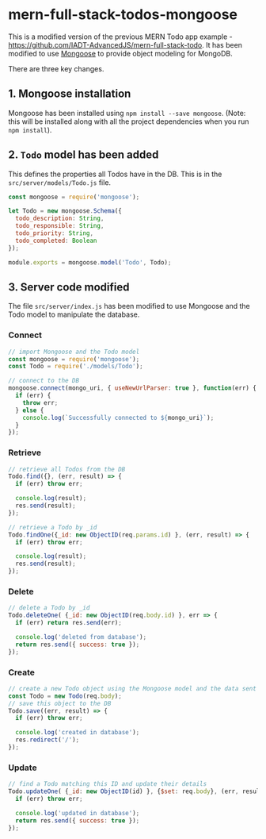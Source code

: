 # mern-full-stack-todos-mongoose

This is a modified version of the previous MERN Todo app example - https://github.com/IADT-AdvancedJS/mern-full-stack-todo. It has been modified to use [Mongoose](https://mongoosejs.com/) to provide object modeling for MongoDB.

There are three key changes.

## 1. Mongoose installation

Mongoose has been installed using `npm install --save mongoose`. (Note: this will be installed along with all the project dependencies when you run `npm install`).

## 2. `Todo` model has been added

This defines the properties all Todos have in the DB. This is in the `src/server/models/Todo.js` file.

```javascript
const mongoose = require('mongoose');

let Todo = new mongoose.Schema({
  todo_description: String,
  todo_responsible: String,
  todo_priority: String,
  todo_completed: Boolean
});

module.exports = mongoose.model('Todo', Todo);
```

## 3. Server code modified

The file `src/server/index.js` has been modified to use Mongoose and the Todo model to manipulate the database.

### Connect
```javascript
// import Mongoose and the Todo model
const mongoose = require('mongoose');
const Todo = require('./models/Todo');
```

```javascript
// connect to the DB
mongoose.connect(mongo_uri, { useNewUrlParser: true }, function(err) {
  if (err) {
    throw err;
  } else {
    console.log(`Successfully connected to ${mongo_uri}`);
  }
});
```

### Retrieve
```javascript
// retrieve all Todos from the DB
Todo.find({}, (err, result) => {
  if (err) throw err;

  console.log(result);
  res.send(result);
});
```

```javascript
// retrieve a Todo by _id
Todo.findOne({_id: new ObjectID(req.params.id) }, (err, result) => {
  if (err) throw err;

  console.log(result);
  res.send(result);
});
```

### Delete
```javascript
// delete a Todo by _id
Todo.deleteOne( {_id: new ObjectID(req.body.id) }, err => {
  if (err) return res.send(err);

  console.log('deleted from database');
  return res.send({ success: true });
});
```

### Create
```javascript
// create a new Todo object using the Mongoose model and the data sent in the POST
const Todo = new Todo(req.body);
// save this object to the DB
Todo.save((err, result) => {
  if (err) throw err;

  console.log('created in database');
  res.redirect('/');
});
```
### Update
```javascript
// find a Todo matching this ID and update their details
Todo.updateOne( {_id: new ObjectID(id) }, {$set: req.body}, (err, result) => {
  if (err) throw err;

  console.log('updated in database');
  return res.send({ success: true });
});
```

